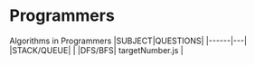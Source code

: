 # Programmers
Algorithms in Programmers
|SUBJECT|QUESTIONS|
|------|---|
|STACK/QUEUE| |
|DFS/BFS| targetNumber.js |
